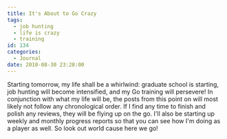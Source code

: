 ```yaml
---
title: It's About to Go Crazy
tags:
  - job hunting
  - life is crazy
  - training
id: 134
categories:
  - Journal
date: 2010-08-30 23:28:00
---
```


Starting tomorrow, my life shall be a whirlwind: graduate school is starting, job hunting will become intensified, and my Go training will persevere! In conjunction with what my life will be, the posts from this point on will most likely not follow any chronological order. If I find any time to finish and polish any reviews, they will be flying up on the go. I'll also be starting up weekly and monthly progress reports so that you can see how I'm doing as a player as well. So look out world cause here we go!